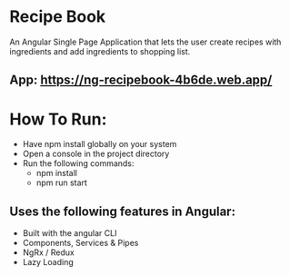 # Recipe Book

An Angular Single Page Application that lets the user create recipes with ingredients and add ingredients to shopping list.

## App: https://ng-recipebook-4b6de.web.app/

# How To Run:
  * Have npm install globally on your system
  * Open a console in the project directory
  * Run the following commands:
      * npm install
      * npm run start

## Uses the following features in Angular:
* Built with the angular CLI
* Components, Services & Pipes
* NgRx / Redux
* Lazy Loading
